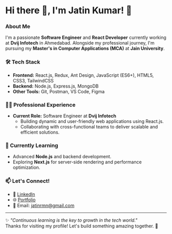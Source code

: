 # Hi there 👋, I'm Jatin Kumar! 🚀

### About Me
I'm a passionate **Software Engineer** and **React Developer** currently working at **Dvij Infotech** in Ahmedabad. Alongside my professional journey, I'm pursuing my **Master's in Computer Applications (MCA)** at **Jain University**.

### 🛠️ Tech Stack
- **Frontend:** React.js, Redux, Ant Design, JavaScript (ES6+), HTML5, CSS3, TailwindCSS
- **Backend:** Node.js, Express.js, MongoDB
- **Other Tools:** Git, Postman, VS Code, Figma

### 👨‍💻 Professional Experience
- **Current Role:** Software Engineer at **Dvij Infotech**
  - Building dynamic and user-friendly web applications using React.js.
  - Collaborating with cross-functional teams to deliver scalable and efficient solutions.

### 🌱 Currently Learning
- Advanced **Node.js** and backend development.
- Exploring **Next.js** for server-side rendering and performance optimization.

### 📫 Let's Connect!

- 💼 <a href="https://www.linkedin.com/in/jatin-ramani-115436258/" target="_blank" rel="noopener noreferrer">LinkedIn</a>
- 🌐 <a href="https://jatin-portfolio-xi.vercel.app" target="_blank" rel="noopener noreferrer">Portfolio</a>
- 📧 Email: jatinrmn@gmail.com

---

✨ *"Continuous learning is the key to growth in the tech world."*  
Thanks for visiting my profile! Let's build something amazing together. 🚀
